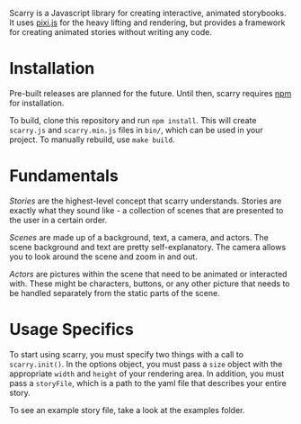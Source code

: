 Scarry is a Javascript library for creating interactive, animated storybooks. It uses [pixi.js](http://pixijs.com) for the heavy lifting and rendering, but provides a framework for creating animated stories without writing any code.

# Installation
Pre-built releases are planned for the future. Until then, scarry requires [npm](https://www.npmjs.com/) for installation. 

To build, clone this repository and run `npm install`. This will create `scarry.js` and `scarry.min.js` files in `bin/`, which can be used in your project. To manually rebuild, use `make build`.

# Fundamentals
*Stories* are the highest-level concept that scarry understands. Stories are exactly what they sound like - a collection of scenes that are presented to the user in a certain order.

*Scenes* are made up of a background, text, a camera, and actors. The scene background and text are pretty self-explanatory. The camera allows you to look around the scene and zoom in and out.

*Actors* are pictures within the scene that need to be animated or interacted with. These might be characters, buttons, or any other picture that needs to be handled separately from the static parts of the scene.

# Usage Specifics
To start using scarry, you must specify two things with a call to `scarry.init()`. In the options object, you must pass a `size` object with the appropriate `width` and `height` of your rendering area. In addition, you must pass a `storyFile`, which is a path to the yaml file that describes your entire story.

To see an example story file, take a look at the examples folder.